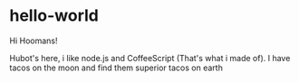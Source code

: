 # hello-world

Hi Hoomans!

Hubot's here, i like node.js and CoffeeScript (That's what i made of).
I have tacos on the moon and find them superior tacos on earth
